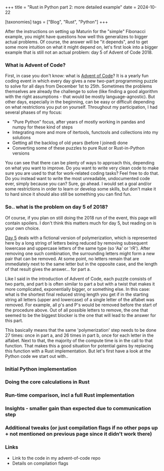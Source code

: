 +++
title = "Rust in Python part 2: more detailed example"
date = 2024-10-22

[taxonomies]
tags = ["Blog", "Rust", "Python"]
+++

After the instructions on setting up Maturin for the "simple" Fibonacci example, you might have questions how well this
generalizes to bigger actual problems. Of course, the answer will be "it depends", and to get some more intuition on 
what it might depend on, let's first look into a bigger example that is still not an actual problem: day 5 of Advent
of Code 2018.

### What is Advent of Code?
First, in case you don't know: what is [Advent of Code](www.adventofcode.com)? It is a yearly fun coding event in which 
every day gives a new two-part programming puzzle to solve for all days from December 1st to 25th. Sometimes the 
problems themselves are already the challenge to solve (like finding a good algorithm with the right assumptions - 
that would be mostly language-agnostic). But other days, especially in the beginning, can be easy or difficult 
depending on what restrictions you put on yourself. Throughout my participation, I had several phases of my focus:
- "Pure Python" focus, after years of mostly working in pandas and numpy for these kind of steps
- Integrating more and more of itertools, functools and collections into my solutions
- Getting all the backlog of old years (before I joined) done
- Converting some of these puzzles to pure Rust or Rust-in-Python versions

You can see that there can be plenty of ways to approach this, depending on what you want to improve. Do you want to
write very clean code to make sure you are used to that for work-related coding tasks? Feel free to do that. Do you
instead want to write the most unreadable, undocumented code ever, simply because you can? Sure, go ahead. I would set
a goal and/or some restrictions in order to learn or develop some skills, but don't make it to hard since it should 
also still be something you can find fun.

### So.. what is the problem on day 5 of 2018?
Of course, if you plan on still doing the 2018 run of the event, this page will contain spoilers. I don't think this
matters much for day 5, but reading on is your own choice.

[Day 5](www.adventofcode.com/2018/day/5) deals with a fictional version of polymerization, which is represented here by
a long string of letters being reduced by removing subsequent lowercase and uppercase letters of the same type (so 
'Aa' or 'rR'). After removing one such combination, the surrounding letters might form a new pair that can be removed.
At some point, no letters remain that are immediately next to the same letter but in the opposite case, and the length
of that result gives the answer... for part a.

Like I said in the introduction of Advent of Code, each puzzle consists of two parts, and part b is often similar to
part a but with a twist that makes it more complicated, exponentially bigger, or something else. In this case: what is
the shortest final reduced string length you get if in the starting string all letters (upper and lowercase) of a single
letter of the alfabet was removed. For example, all p's and P's would be removed before the start of the procedure
above. Out of all possible letters to remove, the one that seemed to be the biggest blocker is the one that will lead
to the answer for this part.

This basically means that the same 'polymerization' step needs to be done 27 times: once in part a, and 26 times
in part b, once for each letter in the alfabet. Next to that, the majority of the compute time is in the call to that
function. That makes this a good situation for potential gains by replacing this function with a Rust implementation.
But let's first have a look at the Python code we start out with..

### Initial Python implementation
### Doing the core calculations in Rust 
### Run-time comparison, incl a full Rust implementation
### Insights - smaller gain than expected due to communication step
### Additional tweaks (or just compilation flags if no other pops up + not mentioned on previous page since it didn't work there)
### Links
- Link to the code in my advent-of-code repo
- Details on compilation flags
